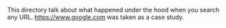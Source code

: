This directory talk about what happened under the hood when you search any URL. 
https://www.google.com was taken as a case study.
